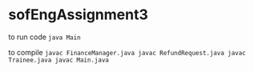 # sofEngAssignment3

to run code
`java Main`

to compile
`javac FinanceManager.java
javac RefundRequest.java
javac Trainee.java
javac Main.java`
